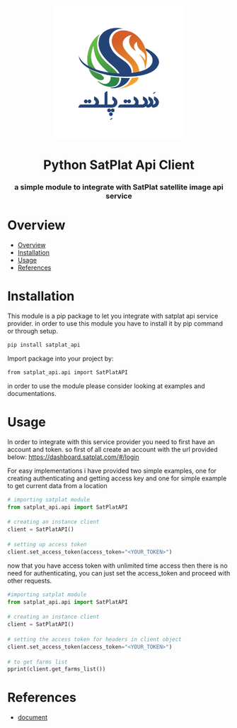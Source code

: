 <div align="center">

<a href="https://satplat.com/" target="_blank"> <img src="./docs/satplat-logo.png" width=300 /> </a>

</div>

<h1 align="center">Python SatPlat Api Client</h1>
<h3 align="center">a simple module to integrate with SatPlat satellite image api service</h3>

# Overview
- [Overview](#overview)
- [Installation](#installation)
- [Usage](#usage)
- [References](#references)

# Installation
This module is a pip package to let you integrate with satplat api service provider. in order to use this module you have to install it by pip command or through setup.

```bash
pip install satplat_api
```
Import package into your project by:

```bash
from satplat_api.api import SatPlatAPI
```
in order to use the module please consider looking at examples and documentations.

# Usage
In order to integrate with this service provider you need to first have an account and token. so first of all create an account with the url provided below:
<https://dashboard.satplat.com/#/login>


For easy implementations i have provided two simple examples, one for creating authenticating and getting access key and one for simple example to get current data from a location

```python
# importing satplat module
from satplat_api.api import SatPlatAPI

# creating an instance client
client = SatPlatAPI()

# setting up access token
client.set_access_token(access_token="<YOUR_TOKEN>")

```

now that you have access token with unlimited time access then there is no need for authenticating, you can just set the access_token and proceed with other requests.


```python
#importing satplat module
from satplat_api.api import SatPlatAPI

# creating an instance client
client = SatPlatAPI()

# setting the access token for headers in client object
client.set_access_token(access_token="<YOUR_TOKEN>")

# to get farms list 
pprint(client.get_farms_list())

```

# References

- <a href="./docs/satplat-api-document.pdf">document</a>